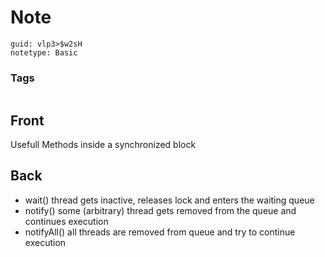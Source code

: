 # Note
```
guid: vlp3>$w2sH
notetype: Basic
```

### Tags
```
```

## Front
Usefull Methods inside a synchronized block


## Back
- wait() thread gets inactive, releases lock and enters the waiting queue
- notify() some (arbitrary) thread gets removed from the queue and continues execution
- notifyAll() all threads are removed from queue and try to continue execution
